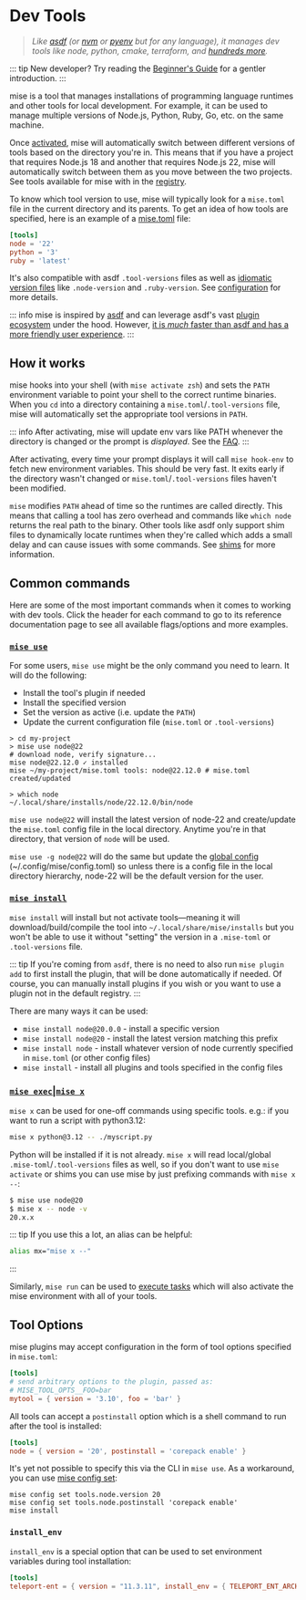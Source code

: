 # Dev Tools

> _Like [asdf](https://asdf-vm.com) (or [nvm](https://github.com/nvm-sh/nvm) or [pyenv](https://github.com/pyenv/pyenv)
> but for any language), it manages dev tools like node, python, cmake, terraform, and [hundreds more](/registry.html)._

::: tip New developer? Try reading the [Beginner's Guide](https://dev.to/jdxcode/beginners-guide-to-rtx-ac4) for a
gentler introduction. :::

mise is a tool that manages installations of programming language runtimes and other tools for local development. For
example, it can be used to manage multiple versions of Node.js, Python, Ruby, Go, etc. on the same machine.

Once [activated](/getting-started.html#_2-activate-mise), mise will automatically switch between different versions of
tools based on the directory you're in. This means that if you have a project that requires Node.js 18 and another that
requires Node.js 22, mise will automatically switch between them as you move between the two projects. See tools
available for mise with in the [registry](/registry).

To know which tool version to use, mise will typically look for a `mise.toml` file in the current directory and its
parents. To get an idea of how tools are specified, here is an example of a [mise.toml](/configuration.html) file:

```toml
[tools]
node = '22'
python = '3'
ruby = 'latest'
```

It's also compatible with asdf `.tool-versions` files as well as
[idiomatic version files](/configuration#idiomatic-version-files) like `.node-version` and `.ruby-version`. See
[configuration](/configuration) for more details.

::: info mise is inspired by [asdf](https://asdf-vm.com) and can leverage asdf's vast
[plugin ecosystem](https://github.com/mise-plugins/registry) under the hood. However,
[it is _much_ faster than asdf and has a more friendly user experience](./comparison-to-asdf). :::

## How it works

mise hooks into your shell (with `mise activate zsh`) and sets the `PATH` environment variable to point your shell to
the correct runtime binaries. When you `cd` into a directory containing a `mise.toml`/`.tool-versions` file, mise will
automatically set the appropriate tool versions in `PATH`.

::: info After activating, mise will update env vars like PATH whenever the directory is changed or the prompt is
_displayed_. See the [FAQ](/faq#what-does-mise-activate-do). :::

After activating, every time your prompt displays it will call `mise hook-env` to fetch new environment variables. This
should be very fast. It exits early if the directory wasn't changed or `mise.toml`/`.tool-versions` files haven't been
modified.

`mise` modifies `PATH` ahead of time so the runtimes are called directly. This means that calling a tool has zero
overhead and commands like `which node` returns the real path to the binary. Other tools like asdf only support shim
files to dynamically locate runtimes when they're called which adds a small delay and can cause issues with some
commands. See [shims](/dev-tools/shims) for more information.

## Common commands

Here are some of the most important commands when it comes to working with dev tools. Click the header for each command
to go to its reference documentation page to see all available flags/options and more examples.

### [`mise use`](/cli/use)

For some users, `mise use` might be the only command you need to learn. It will do the following:

- Install the tool's plugin if needed
- Install the specified version
- Set the version as active (i.e. update the `PATH`)
- Update the current configuration file (`mise.toml` or `.tool-versions`)

```shell
> cd my-project
> mise use node@22
# download node, verify signature...
mise node@22.12.0 ✓ installed
mise ~/my-project/mise.toml tools: node@22.12.0 # mise.toml created/updated

> which node
~/.local/share/installs/node/22.12.0/bin/node
```

`mise use node@22` will install the latest version of node-22 and create/update the `mise.toml` config file in the local
directory. Anytime you're in that directory, that version of `node` will be used.

`mise use -g node@22` will do the same but update the
[global config](/configuration.html#global-config-config-mise-config-toml) (~/.config/mise/config.toml) so unless there
is a config file in the local directory hierarchy, node-22 will be the default version for the user.

### [`mise install`](/cli/install)

`mise install` will install but not activate tools—meaning it will download/build/compile the tool into
`~/.local/share/mise/installs` but you won't be able to use it without "setting" the version in a `.mise-toml` or
`.tool-versions` file.

::: tip If you're coming from `asdf`, there is no need to also run `mise plugin add` to first install the plugin, that
will be done automatically if needed. Of course, you can manually install plugins if you wish or you want to use a
plugin not in the default registry. :::

There are many ways it can be used:

- `mise install node@20.0.0` - install a specific version
- `mise install node@20` - install the latest version matching this prefix
- `mise install node` - install whatever version of node currently specified in `mise.toml` (or other config files)
- `mise install` - install all plugins and tools specified in the config files

### [`mise exec`|`mise x`](/cli/exec)

`mise x` can be used for one-off commands using specific tools. e.g.: if you want to run a script with python3.12:

```sh
mise x python@3.12 -- ./myscript.py
```

Python will be installed if it is not already. `mise x` will read local/global `.mise-toml`/`.tool-versions` files as
well, so if you don't want to use `mise activate` or shims you can use mise by just prefixing commands with `mise x --`:

```sh
$ mise use node@20
$ mise x -- node -v
20.x.x
```

::: tip If you use this a lot, an alias can be helpful:

```sh
alias mx="mise x --"
```

:::

Similarly, `mise run` can be used to [execute tasks](/tasks/) which will also activate the mise environment with all of
your tools.

## Tool Options

mise plugins may accept configuration in the form of tool options specified in `mise.toml`:

```toml
[tools]
# send arbitrary options to the plugin, passed as:
# MISE_TOOL_OPTS__FOO=bar
mytool = { version = '3.10', foo = 'bar' }
```

All tools can accept a `postinstall` option which is a shell command to run after the tool is installed:

```toml
[tools]
node = { version = '20', postinstall = 'corepack enable' }
```

It's yet not possible to specify this via the CLI in `mise use`. As a workaround, you can use
[mise config set](/cli/config/set.html):

```shell
mise config set tools.node.version 20
mise config set tools.node.postinstall 'corepack enable'
mise install
```

### `install_env`

`install_env` is a special option that can be used to set environment variables during tool installation:

```toml
[tools]
teleport-ent = { version = "11.3.11", install_env = { TELEPORT_ENT_ARCH = "amd64" } }
```
